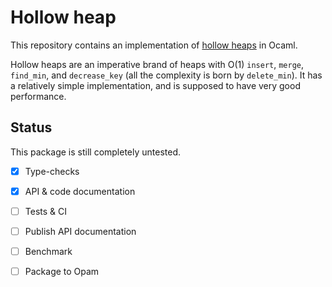 Hollow heap
===========

This repository contains an implementation
of [hollow heaps](http://cs.au.dk/~tdh/papers/Hollow-heaps.pdf) in
Ocaml.

Hollow heaps are an imperative brand of heaps with O(1) `insert`,
`merge`, `find_min`, and `decrease_key` (all the complexity is born by
`delete_min`). It has a relatively simple implementation, and is
supposed to have very good performance.

## Status ##

This package is still completely untested.

- [X] Type-checks
- [X] API & code documentation
- [ ] Tests & CI
- [ ] Publish API documentation
- [ ] Benchmark
- [ ] Package to Opam

